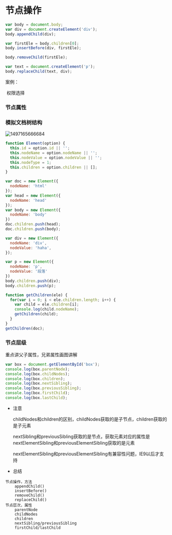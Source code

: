 # 节点操作

```javascript
var body = document.body;
var div = document.createElement('div');
body.appendChild(div);

var firstEle = body.children[0];
body.insertBefore(div, firstEle);

body.removeChild(firstEle);

var text = document.createElement('p');
body.replaceChild(text, div);
```

案例：

​	权限选择

### 节点属性

### 模拟文档树结构

![1497165666684](media/1497165666684.png)

```javascript
function Element(option) {
  this.id = option.id || '';
  this.nodeName = option.nodeName || '';
  this.nodeValue = option.nodeValue || '';
  this.nodeType = 1;
  this.children = option.children || [];
}

var doc = new Element({
  nodeName: 'html'
});
var head = new Element({
  nodeName: 'head'
});
var body = new Element({
  nodeName: 'body'
})
doc.children.push(head);
doc.children.push(body);

var div = new Element({
  nodeName: 'div',
  nodeValue: 'haha',
});

var p = new Element({
  nodeName: 'p',
  nodeValue: '段落'
})
body.children.push(div);
body.children.push(p);

function getChildren(ele) {
  for(var i = 0; i < ele.children.length; i++) {
    var child = ele.children[i];
    console.log(child.nodeName);
    getChildren(child);
  }
}
getChildren(doc);
```



### 节点层级

重点讲父子属性，兄弟属性画图讲解 

```javascript
var box = document.getElementById('box');
console.log(box.parentNode);
console.log(box.childNodes);
console.log(box.children);
console.log(box.nextSibling);
console.log(box.previousSibling);
console.log(box.firstChild);
console.log(box.lastChild);
```

- 注意

  childNodes和children的区别，childNodes获取的是子节点，children获取的是子元素

  nextSibling和previousSibling获取的是节点，获取元素对应的属性是nextElementSibling和previousElementSibling获取的是元素

  ​	nextElementSibling和previousElementSibling有兼容性问题，IE9以后才支持

- 总结

```
节点操作，方法
	appendChild()
	insertBefore()
	removeChild()
	replaceChild()
节点层次，属性
	parentNode
	childNodes
	children
	nextSibling/previousSibling
	firstChild/lastChild
```